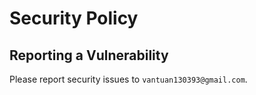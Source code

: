 # Security Policy

## Reporting a Vulnerability

Please report security issues to `vantuan130393@gmail.com`.
